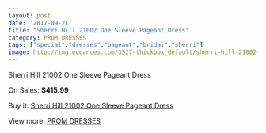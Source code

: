 ```yaml
---
layout: post
date: '2017-09-21'
title: "Sherri Hill 21002 One Sleeve Pageant Dress"
category: PROM DRESSES
tags: ["special","dresses","pageant","bridal","sherri"]
image: http://img.eudances.com/3527-thickbox_default/sherri-hill-21002-one-sleeve-pageant-dress.jpg
---
```

Sherri Hill 21002 One Sleeve Pageant Dress

On Sales: **$415.99**
<a href="https://www.eudances.com/en/prom-dresses/1184-sherri-hill-21002-one-sleeve-pageant-dress.html"><amp-img layout="responsive" width="600" height="600" src="//img.eudances.com/3527-thickbox_default/sherri-hill-21002-one-sleeve-pageant-dress.jpg" alt="Sherri Hill 21002 One Sleeve Pageant Dress 0" /></a>
<a href="https://www.eudances.com/en/prom-dresses/1184-sherri-hill-21002-one-sleeve-pageant-dress.html"><amp-img layout="responsive" width="600" height="600" src="//img.eudances.com/3532-thickbox_default/sherri-hill-21002-one-sleeve-pageant-dress.jpg" alt="Sherri Hill 21002 One Sleeve Pageant Dress 1" /></a>
<a href="https://www.eudances.com/en/prom-dresses/1184-sherri-hill-21002-one-sleeve-pageant-dress.html"><amp-img layout="responsive" width="600" height="600" src="//img.eudances.com/3531-thickbox_default/sherri-hill-21002-one-sleeve-pageant-dress.jpg" alt="Sherri Hill 21002 One Sleeve Pageant Dress 2" /></a>
<a href="https://www.eudances.com/en/prom-dresses/1184-sherri-hill-21002-one-sleeve-pageant-dress.html"><amp-img layout="responsive" width="600" height="600" src="//img.eudances.com/3530-thickbox_default/sherri-hill-21002-one-sleeve-pageant-dress.jpg" alt="Sherri Hill 21002 One Sleeve Pageant Dress 3" /></a>
<a href="https://www.eudances.com/en/prom-dresses/1184-sherri-hill-21002-one-sleeve-pageant-dress.html"><amp-img layout="responsive" width="600" height="600" src="//img.eudances.com/3529-thickbox_default/sherri-hill-21002-one-sleeve-pageant-dress.jpg" alt="Sherri Hill 21002 One Sleeve Pageant Dress 4" /></a>
<a href="https://www.eudances.com/en/prom-dresses/1184-sherri-hill-21002-one-sleeve-pageant-dress.html"><amp-img layout="responsive" width="600" height="600" src="//img.eudances.com/3528-thickbox_default/sherri-hill-21002-one-sleeve-pageant-dress.jpg" alt="Sherri Hill 21002 One Sleeve Pageant Dress 5" /></a>

Buy it: [Sherri Hill 21002 One Sleeve Pageant Dress](https://www.eudances.com/en/prom-dresses/1184-sherri-hill-21002-one-sleeve-pageant-dress.html "Sherri Hill 21002 One Sleeve Pageant Dress")

View more: [PROM DRESSES](https://www.eudances.com/en/13-prom-dresses "PROM DRESSES")